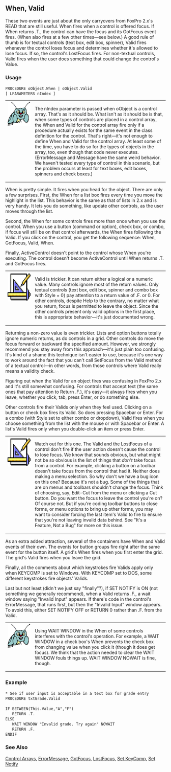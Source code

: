 ## When, Valid

These two events are just about the only carryovers from FoxPro 2.x's READ that are still useful. When fires when a control is offered focus. If When returns .T., the control can have the focus and its GotFocus event fires. (When also fires at a few other times&mdash;see below.) A good rule of thumb is for textual controls (text box, edit box, spinner), Valid fires whenever the control loses focus and determines whether it's allowed to lose focus. If so, the control's LostFocus fires. For non-textual controls, Valid fires when the user does something that could change the control's Value.

### Usage

```foxpro
PROCEDURE oObject.When | oObject.Valid
[ LPARAMETERS nIndex ]
```
<table>
<tr>
  <td width="17%" valign="top">
<img width="95" height="78" src="bug.gif">
  </td>
  <td width="83%">
  <p>The nIndex parameter is passed when oObject is a control array. That's as it should be. What isn't as it should be is that, when some types of controls are placed in a control array, the When and Valid for the control array fire only if a procedure actually exists for the same event in the class definition for the control. That's right&mdash;it's not enough to define When and Valid for the control array. At least some of the time, you have to do so for the types of objects in the array, too, even though that code never executes. (ErrorMessage and Message have the same weird behavior. We haven't tested every type of control in this scenario, but the problem occurs at least for text boxes, edit boxes, spinners and check boxes.)</p>
  </td>
 </tr>
</table>

When is pretty simple. It fires when you head for the object. There are only a few surprises. First, the When for a list box fires every time you move the highlight in the list. This behavior is the same as that of lists in 2.x and is very handy. It lets you do something, like update other controls, as the user moves through the list.

Second, the When for some controls fires more than once when you use the control. When you use a button (command or option), check box, or combo, if focus will still be on that control afterwards, the When fires following the Valid. If you click on the control, you get the following sequence: When, GotFocus, Valid, When.

Finally, ActiveControl doesn't point to the control whose When you're executing. The control doesn't become ActiveControl until When returns .T. and GotFocus fires.

<table>
<tr>
  <td width="17%" valign="top">
<img width="94" height="93" src="design.gif">
  </td>
  <td width="83%">
  <p>Valid is trickier. It can return either a logical or a numeric value. Many controls ignore most of the return values. Only textual controls (text box, edit box, spinner and combo box with Style = 0) pay attention to a return value of .F. or 0. For other controls, despite Help to the contrary, no matter what you return, focus is permitted to leave the object. Since the other controls present only valid options in the first place, this is appropriate behavior&mdash;it's just documented wrong. </p>
  </td>
 </tr>
</table>

Returning a non-zero value is even trickier. Lists and option buttons totally ignore numeric returns, as do controls in a grid. Other controls do move the focus forward or backward the specified amount. However, we strongly recommend you stay away from this approach&mdash;it's just plain too confusing. It's kind of a shame this technique isn't easier to use, because it's one way to work around the fact that you can't call SetFocus from the Valid method of a textual control&mdash;in other words, from those controls where Valid really means a validity check.

Figuring out when the Valid for an object fires was confusing in FoxPro 2.x and it's still somewhat confusing. For controls that accept text (the same ones that pay attention to Return .F.), it's easy&mdash;it always fires when you leave, whether you click, tab, press Enter, or do something else.

Other controls fire their Valids only when they feel used. Clicking on a button or check box fires its Valid. So does pressing Spacebar or Enter. For a combo (with Style set to either combo or dropdown), Valid fires when you choose something from the list with the mouse or with Spacebar or Enter. A list's Valid fires only when you double-click an item or press Enter.

<table>
<tr>
  <td width="17%" valign="top">
<img width="94" height="94" src="design.gif">
  </td>
  <td width="83%">
  <p>Watch out for this one. The Valid and the LostFocus of a control don't fire if the user action doesn't cause the control to lose focus. We know that sounds obvious, but what might not be so obvious is the list of things that <i>don't</i> take focus from a control. For example, clicking a button on a toolbar doesn't take focus from the control that had it. Neither does making a menu selection. So why don't we have a bug icon on this one? Because it's not a bug. Some of the things that are on menus and toolbars shouldn't change the focus. Think of choosing, say, Edit-Cut from the menu or clicking a Cut button. Do you want the focus to leave the control you're on? Of course not. But if you're coding toolbar buttons to close forms, or menu options to bring up other forms, you may want to consider forcing the last item's Valid to fire to ensure that you're not leaving invalid data behind. See &quot;It's a Feature, Not a Bug&quot; for more on this issue. </p>
  </td>
 </tr>
</table>

As an extra added attraction, several of the containers have When and Valid events of their own. The events for button groups fire right after the same event for the button itself. A grid's When fires when you first enter the grid. The grid's Valid fires when you leave the grid.

Finally, all the comments about which keystrokes fire Valids apply only when KEYCOMP is set to Windows. With KEYCOMP set to DOS, some different keystrokes fire objects' Valids.

Last but not least (didn't we just say "finally"?), if SET NOTIFY is ON (not something we generally recommend), when a Valid returns .F., a wait window saying "Invalid Input" appears. If there's code in the control's ErrorMessage, that runs first, but then the "Invalid Input" window appears. To avoid this, either SET NOTIFY OFF or RETURN 0 rather than .F. from the Valid. 

<table>
<tr>
  <td width="17%" valign="top">
<img width="95" height="78" src="bug.gif">
  </td>
  <td width="83%">
  <p>Using WAIT WINDOW in the When of some controls interferes with the control's operation. For example, a WAIT WINDOW in a check box's When prevents the check box from changing value when you click it (though it does get focus). We think that the action needed to clear the WAIT WINDOW fouls things up. WAIT WINDOW NOWAIT is fine, though.</p>
  </td>
 </tr>
</table>

### Example

```foxpro
* See if user input is acceptable in a text box for grade entry
PROCEDURE txtGrade.Valid

IF BETWEEN(This.Value,"A","F")
   RETURN .T.
ELSE
   WAIT WINDOW "Invalid grade. Try again" NOWAIT
   RETURN .F.
ENDIF
```
### See Also

[Control Arrays](s4g640.md), [ErrorMessage](s4g597.md), [GotFocus](s4g366.md), [LostFocus](s4g366.md), [Set KeyComp](s4g277.md), [Set Notify](s4g139.md)